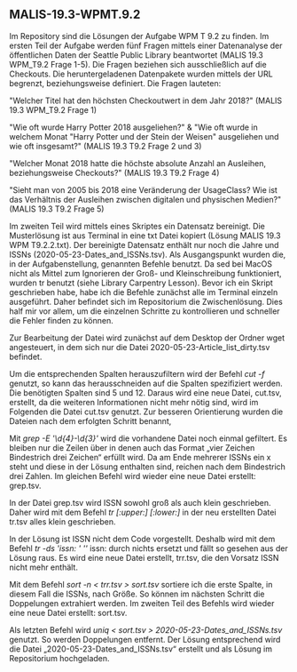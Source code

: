 ## MALIS-19.3-WPMT.9.2

Im Repository sind die Lösungen der Aufgabe WPM T 9.2 zu finden.
Im ersten Teil der Aufgabe werden fünf Fragen mittels einer Datenanalyse der öffentlichen Daten der Seattle Public Library beantwortet (MALIS 19.3 WPM_T9.2 Frage 1-5). Die Fragen beziehen sich ausschließlich auf die Checkouts. Die heruntergeladenen Datenpakete wurden mittels der URL begrenzt, beziehungsweise definiert.
Die Fragen lauteten:

"Welcher Titel hat den höchsten Checkoutwert in dem Jahr 2018?" (MALIS 19.3 WPM_T9.2 Frage 1)

"Wie oft wurde Harry Potter 2018 ausgeliehen?" & "Wie oft wurde in welchem Monat "Harry Potter und der Stein der Weisen" ausgeliehen und wie oft insgesamt?" (MALIS 19.3 T9.2 Frage 2 und 3)

"Welcher Monat 2018 hatte die höchste absolute Anzahl an Ausleihen, beziehungsweise Checkouts?" (MALIS 19.3 T9.2 Frage 4)

"Sieht man von 2005 bis 2018 eine Veränderung der UsageClass? Wie ist das Verhältnis der Ausleihen zwischen digitalen und physischen Medien?" (MALIS 19.3 T9.2 Frage 5)


Im zweiten Teil wird mittels eines Skriptes ein Datensatz bereinigt. Die Musterlösung ist aus Terminal in eine txt Datei kopiert (Lösung MALIS 19.3 WPM T9.2.2.txt). Der bereinigte Datensatz enthält nur noch die Jahre und ISSNs (2020-05-23-Dates_and_ISSNs.tsv). Als Ausgangspunkt wurden die, in der Aufgabenstellung, genannten Befehle benutzt. Da sed bei MacOS nicht als Mittel zum Ignorieren der Groß- und Kleinschreibung funktioniert, wurden tr benutzt (siehe Library Carpentry Lesson). 
Bevor ich ein Skript geschrieben habe, habe ich die Befehle zunächst alle im Terminal einzeln ausgeführt. Daher befindet sich im Repositorium die Zwischenlösung. Dies half mir vor allem, um die einzelnen Schritte zu kontrollieren und schneller die Fehler finden zu können.

Zur Bearbeitung der Datei wird zunächst auf dem Desktop der Ordner wget angesteuert, in dem sich nur die Datei 2020-05-23-Article_list_dirty.tsv befindet. 

Um die entsprechenden Spalten herauszufiltern wird der Befehl *cut -f* genutzt, so kann das herausschneiden auf die Spalten spezifiziert werden. Die benötigten Spalten sind 5 und 12. Daraus wird eine neue Datei, cut.tsv, erstellt, da die weiteren Informationen nicht mehr nötig sind, wird im Folgenden die Datei cut.tsv genutzt. Zur besseren Orientierung wurden die Dateien nach dem erfolgten Schritt benannt,

Mit *grep -E '\d{4}-\d{3}'* wird die vorhandene Datei noch einmal gefiltert. Es bleiben nur die Zeilen über in denen auch das Format „vier Zeichen Bindestrich drei Zeichen“ erfüllt wird. Da am Ende mehrerer ISSNs ein x steht und diese in der Lösung enthalten sind, reichen nach dem Bindestrich drei Zahlen. Im gleichen Befehl wird wieder eine neue Datei erstellt: grep.tsv. 

In der Datei grep.tsv wird ISSN sowohl groß als auch klein geschrieben. Daher wird mit dem Befehl *tr [:upper:] [:lower:]* in der neu erstellten Datei tr.tsv alles klein geschrieben.

In der Lösung ist ISSN nicht dem Code vorgestellt. Deshalb wird mit dem Befehl *tr -ds 'issn: ' ''*  issn: durch nichts ersetzt und fällt so gesehen aus der Lösung raus. Es wird eine neue Datei erstellt, trr.tsv, die den Vorsatz ISSN nicht mehr enthält.

Mit dem Befehl *sort -n < trr.tsv > sort.tsv* sortiere ich die erste Spalte, in diesem Fall die ISSNs, nach Größe. So können im nächsten Schritt die Doppelungen extrahiert werden. Im zweiten Teil des Befehls wird wieder eine neue Datei erstellt: sort.tsv.

Als letzten Befehl wird *uniq < sort.tsv > 2020-05-23-Dates_and_ISSNs.tsv* genutzt. So werden Doppelungen entfernt. Der Lösung entsprechend wird die Datei „2020-05-23-Dates_and_ISSNs.tsv“ erstellt und als Lösung im Repositorium hochgeladen.

